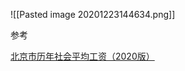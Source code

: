 ![[Pasted image 20201223144634.png]]


参考

[北京市历年社会平均工资（2020版）](https://www.ciicbj.com/ciicwqfwzw/ygfw23/ygfw27/ygzzfwp/shbxfwp/shbxzh/555607/index.html?v=1608705876668)